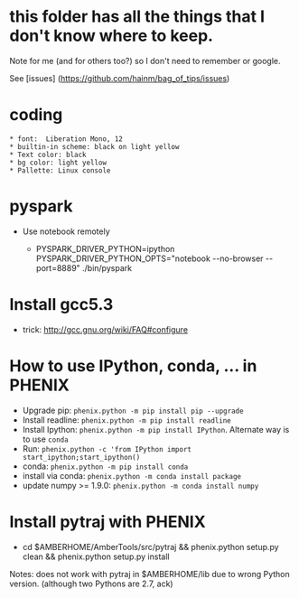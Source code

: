# this folder has all the things that I don't know where to keep.

Note for me (and for others too?) so I don't need to remember or google.

See [issues] (https://github.com/hainm/bag_of_tips/issues)

coding
======
    * font:  Liberation Mono, 12
    * builtin-in scheme: black on light yellow
    * Text color: black
    * bg color: light yellow
    * Pallette: Linux console
    
pyspark
=======

- Use notebook remotely

    * PYSPARK_DRIVER_PYTHON=ipython \
      PYSPARK_DRIVER_PYTHON_OPTS="notebook --no-browser --port=8889" ./bin/pyspark

Install gcc5.3
==============

- trick: http://gcc.gnu.org/wiki/FAQ#configure

How to use IPython, conda, ... in PHENIX
=========================================

- Upgrade pip: `phenix.python -m pip install pip --upgrade`
- Install readline: `phenix.python -m pip install readline`
- Install Ipython: `phenix.python -m pip install IPython`. Alternate way is to use `conda`
- Run: `phenix.python -c 'from IPython import start_ipython;start_ipython()`
- conda: `phenix.python -m pip install conda`
- install via conda: `phenix.python -m conda install package`
- update numpy >= 1.9.0: `phenix.python -m conda install numpy`

Install pytraj with PHENIX
===========================

- cd $AMBERHOME/AmberTools/src/pytraj && phenix.python setup.py clean && phenix.python setup.py install

Notes: does not work with pytraj in $AMBERHOME/lib due to wrong Python version. (although two Pythons are 2.7, ack)
